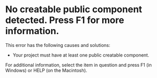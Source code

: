 
# No creatable public component detected. Press F1 for more information.

This error has the following causes and solutions:



- Your project must have at least one public creatable component.
    

For additional information, select the item in question and press F1 (in Windows) or HELP (on the Macintosh).
